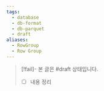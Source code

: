 ```yaml
---
tags:
  - database
  - db-format
  - db-parquet
  - draft
aliases:
  - RowGroup
  - Row Group
---
```

> [!fail]- 본 글은 #draft 상태입니다.
> - [ ] 내용 정리